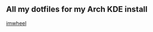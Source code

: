 ## All my dotfiles for my Arch KDE install

[imwheel](https://archlinux.org/packages/community/x86_64/imwheel/)
